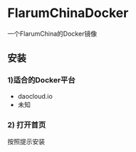 # FlarumChinaDocker

一个FlarumChina的Docker镜像

## 安装

### 1)适合的Docker平台
 * daocloud.io
 * 未知

### 2) 打开首页
按照提示安装

